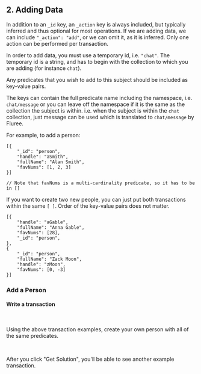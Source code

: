 ## 2. Adding Data

In addition to an `_id` key, an `_action` key is always included, but typically inferred and thus optional for most operations. If we are adding data, we can include `"_action": "add"`, or we can omit it, as it is inferred. Only one action can be performed per transaction. 

In order to add data, you must use a temporary id, i.e. `"chat"`. The temporary id is a string, and has to begin with the collection to which you are adding (for instance `chat`). 

Any predicates that you wish to add to this subject should be included as key-value pairs.

The keys can contain the full predicate name including the namespace, i.e. `chat/message` or you can leave off the namespace if it is the same as the collection the subject is within. i.e. when the subject is within the `chat` collection, just message can be used which is translated to `chat/message` by Fluree.

For example, to add a person:

```
[{
    "_id": "person",
    "handle": "aSmith",
    "fullName": "Alan Smith",
    "favNums": [1, 2, 3]           
}]

// Note that favNums is a multi-cardinality predicate, so it has to be in []
```

If you want to create two new people, you can just put both transactions within the same `[ ]`. Order of the key-value pairs does not matter. 

```
[{
    "handle": "aGable",
    "fullName": "Anna Gable",
    "favNums": [28],
    "_id": "person",      
},
{
    "_id": "person",
    "fullName": "Zack Moon",
    "handle": "zMoon",
    "favNums": [0, -3]           
}]
```

<div class="challenge">
<h3>Add a Person</h3>
<h4>Write a transaction</h4>
<br/>
<p>Using the above transaction examples, create your own person with all of the same predicates.</p>
<br/>
<p>After you click "Get Solution", you'll be able to see another example transaction.</p>
</div>
<br/>
<br/>

